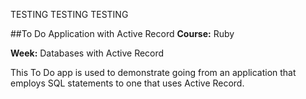 TESTING TESTING TESTING

##To Do Application with Active Record
**Course:** Ruby

**Week:** Databases with Active Record

This To Do app is used to demonstrate going from an application that employs SQL statements to one that uses Active Record.


